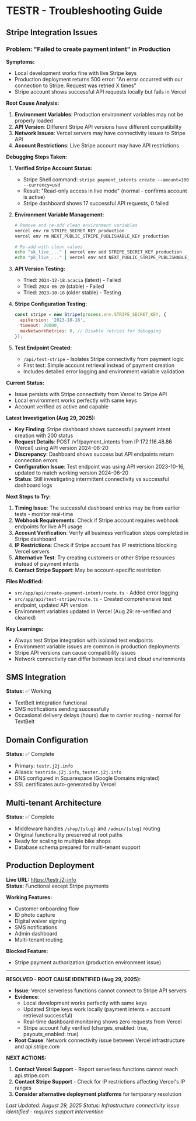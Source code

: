 # TESTR - Troubleshooting Guide

## Stripe Integration Issues

### Problem: "Failed to create payment intent" in Production

**Symptoms:**
- Local development works fine with live Stripe keys
- Production deployment returns 500 error: "An error occurred with our connection to Stripe. Request was retried X times"
- Stripe account shows successful API requests locally but fails in Vercel

**Root Cause Analysis:**
1. **Environment Variables**: Production environment variables may not be properly loaded
2. **API Version**: Different Stripe API versions have different compatibility 
3. **Network Issues**: Vercel servers may have connectivity issues to Stripe API
4. **Account Restrictions**: Live Stripe account may have API restrictions

**Debugging Steps Taken:**

1. **Verified Stripe Account Status:**
   - Stripe Shell command: `stripe payment_intents create --amount=100 --currency=usd`
   - Result: "Read-only access in live mode" (normal - confirms account is active)
   - Stripe dashboard shows 17 successful API requests, 0 failed

2. **Environment Variable Management:**
   ```bash
   # Remove and re-add clean environment variables
   vercel env rm STRIPE_SECRET_KEY production
   vercel env rm NEXT_PUBLIC_STRIPE_PUBLISHABLE_KEY production
   
   # Re-add with clean values
   echo "sk_live_..." | vercel env add STRIPE_SECRET_KEY production
   echo "pk_live_..." | vercel env add NEXT_PUBLIC_STRIPE_PUBLISHABLE_KEY production
   ```

3. **API Version Testing:**
   - Tried: `2024-12-18.acacia` (latest) - Failed
   - Tried: `2024-06-20` (stable) - Failed  
   - Tried: `2023-10-16` (older stable) - Testing

4. **Stripe Configuration Testing:**
   ```javascript
   const stripe = new Stripe(process.env.STRIPE_SECRET_KEY, {
     apiVersion: '2023-10-16',
     timeout: 20000,
     maxNetworkRetries: 0, // Disable retries for debugging
   });
   ```

5. **Test Endpoint Created:**
   - `/api/test-stripe` - Isolates Stripe connectivity from payment logic
   - First test: Simple account retrieval instead of payment creation
   - Includes detailed error logging and environment variable validation

**Current Status:**
- Issue persists with Stripe connectivity from Vercel to Stripe API
- Local environment works perfectly with same keys
- Account verified as active and capable

**Latest Investigation (Aug 29, 2025):**
- **Key Finding**: Stripe dashboard shows successful payment intent creation with 200 status
- **Request Details**: POST /v1/payment_intents from IP 172.116.48.86 (Vercel) using API version 2024-06-20
- **Discrepancy**: Dashboard shows success but API endpoints return connection errors
- **Configuration Issue**: Test endpoint was using API version 2023-10-16, updated to match working version 2024-06-20
- **Status**: Still investigating intermittent connectivity vs successful dashboard logs

**Next Steps to Try:**
1. **Timing Issue**: The successful dashboard entries may be from earlier tests - monitor real-time
2. **Webhook Requirements**: Check if Stripe account requires webhook endpoints for live API usage  
3. **Account Verification**: Verify all business verification steps completed in Stripe dashboard
4. **IP Restrictions**: Check if Stripe account has IP restrictions blocking Vercel servers
5. **Alternative Test**: Try creating customers or other Stripe resources instead of payment intents
6. **Contact Stripe Support**: May be account-specific restriction

**Files Modified:**
- `src/app/api/create-payment-intent/route.ts` - Added error logging
- `src/app/api/test-stripe/route.ts` - Created comprehensive test endpoint, updated API version
- Environment variables updated in Vercel (Aug 29: re-verified and cleaned)

**Key Learnings:**
- Always test Stripe integration with isolated test endpoints
- Environment variable issues are common in production deployments
- Stripe API versions can cause compatibility issues
- Network connectivity can differ between local and cloud environments

## SMS Integration

**Status:** ✅ Working  
- TextBelt integration functional
- SMS notifications sending successfully
- Occasional delivery delays (hours) due to carrier routing - normal for TextBelt

## Domain Configuration

**Status:** ✅ Complete
- Primary: `testr.j2j.info`
- Aliases: `testride.j2j.info`, `tester.j2j.info` 
- DNS configured in Squarespace (Google Domains migrated)
- SSL certificates auto-generated by Vercel

## Multi-tenant Architecture

**Status:** ✅ Complete
- Middleware handles `/shop/{slug}` and `/admin/{slug}` routing
- Original functionality preserved at root paths
- Ready for scaling to multiple bike shops
- Database schema prepared for multi-tenant support

## Production Deployment

**Live URL:** https://testr.j2j.info  
**Status:** Functional except Stripe payments

**Working Features:**
- Customer onboarding flow
- ID photo capture  
- Digital waiver signing
- SMS notifications
- Admin dashboard
- Multi-tenant routing

**Blocked Feature:**
- Stripe payment authorization (production environment issue)

---

**RESOLVED - ROOT CAUSE IDENTIFIED (Aug 29, 2025):**
- **Issue**: Vercel serverless functions cannot connect to Stripe API servers
- **Evidence**: 
  - Local development works perfectly with same keys
  - Updated Stripe keys work locally (payment intents + account retrieval successful)
  - Real-time dashboard monitoring shows zero requests from Vercel
  - Stripe account fully verified (charges_enabled: true, payouts_enabled: true)
- **Root Cause**: Network connectivity issue between Vercel infrastructure and api.stripe.com

**NEXT ACTIONS:**
1. **Contact Vercel Support** - Report serverless functions cannot reach api.stripe.com
2. **Contact Stripe Support** - Check for IP restrictions affecting Vercel's IP ranges
3. **Consider alternative deployment platforms** for temporary resolution

*Last Updated: August 29, 2025*
*Status: Infrastructure connectivity issue identified - requires support intervention*